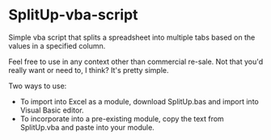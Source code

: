 # SplitUp-vba-script
Simple vba script that splits a spreadsheet into multiple tabs based on the values in a specified column.

Feel free to use in any context other than commercial re-sale. Not that you'd really want or need to, I think? It's pretty simple.

Two ways to use:
- To import into Excel as a module, download SplitUp.bas and import into Visual Basic editor.
- To incorporate into a pre-existing module, copy the text from SplitUp.vba and paste into your module.
